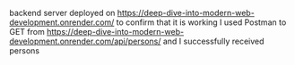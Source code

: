 backend server deployed on https://deep-dive-into-modern-web-development.onrender.com/ to confirm that it is working I used Postman to GET from https://deep-dive-into-modern-web-development.onrender.com/api/persons/ and I successfully received persons
